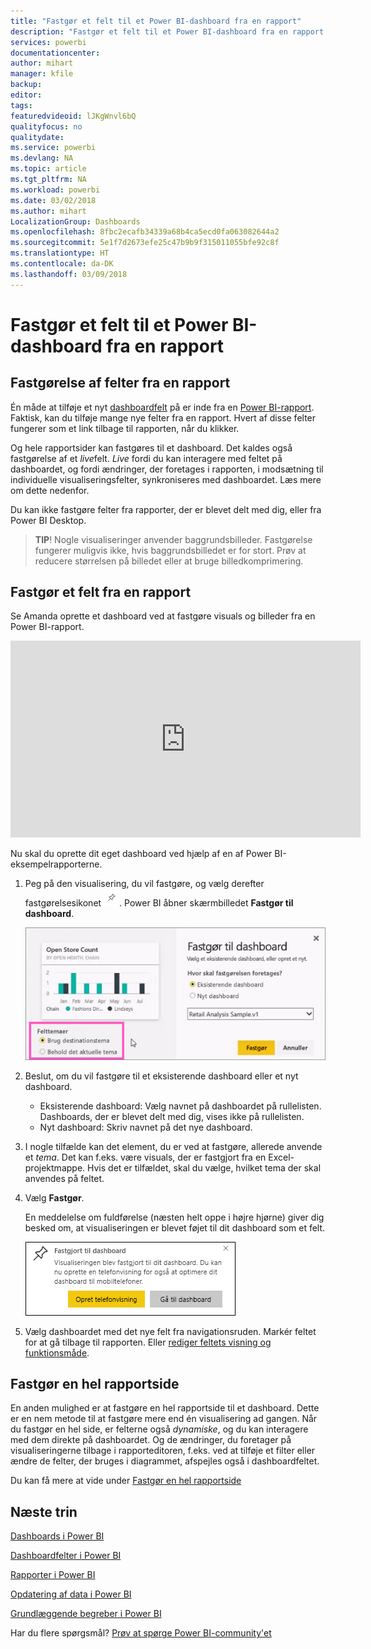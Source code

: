 ```yaml
---
title: "Fastgør et felt til et Power BI-dashboard fra en rapport"
description: "Fastgør et felt til et Power BI-dashboard fra en rapport."
services: powerbi
documentationcenter: 
author: mihart
manager: kfile
backup: 
editor: 
tags: 
featuredvideoid: lJKgWnvl6bQ
qualityfocus: no
qualitydate: 
ms.service: powerbi
ms.devlang: NA
ms.topic: article
ms.tgt_pltfrm: NA
ms.workload: powerbi
ms.date: 03/02/2018
ms.author: mihart
LocalizationGroup: Dashboards
ms.openlocfilehash: 8fbc2ecafb34339a68b4ca5ecd0fa063082644a2
ms.sourcegitcommit: 5e1f7d2673efe25c47b9b9f315011055bfe92c8f
ms.translationtype: HT
ms.contentlocale: da-DK
ms.lasthandoff: 03/09/2018
---
```

# <a name="pin-a-tile-to-a-power-bi-dashboard-from-a-report"></a>Fastgør et felt til et Power BI-dashboard fra en rapport
## <a name="pinning-tiles-from-a-report"></a>Fastgørelse af felter fra en rapport
Én måde at tilføje et nyt [dashboardfelt](service-dashboard-tiles.md) på er inde fra en [Power BI-rapport](service-reports.md). Faktisk, kan du tilføje mange nye felter fra en rapport.  Hvert af disse felter fungerer som et link tilbage til rapporten, når du klikker.

Og hele rapportsider kan fastgøres til et dashboard.  Det kaldes også fastgørelse af et *live*felt.  *Live* fordi du kan interagere med feltet på dashboardet, og fordi ændringer, der foretages i rapporten, i modsætning til individuelle visualiseringsfelter, synkroniseres med dashboardet. Læs mere om dette nedenfor.

Du kan ikke fastgøre felter fra rapporter, der er blevet delt med dig, eller fra Power BI Desktop. 

> **TIP**! Nogle visualiseringer anvender baggrundsbilleder. Fastgørelse fungerer muligvis ikke, hvis baggrundsbilledet er for stort.  Prøv at reducere størrelsen på billedet eller at bruge billedkomprimering.  
> 
> 

## <a name="pin-a-tile-from-a-report"></a>Fastgør et felt fra en rapport
Se Amanda oprette et dashboard ved at fastgøre visuals og billeder fra en Power BI-rapport.

<iframe width="560" height="315" src="https://www.youtube.com/embed/lJKgWnvl6bQ" frameborder="0" allowfullscreen></iframe>

Nu skal du oprette dit eget dashboard ved hjælp af en af Power BI-eksempelrapporterne.

1. Peg på den visualisering, du vil fastgøre, og vælg derefter fastgørelsesikonet ![](media/service-dashboard-pin-tile-from-report/pbi_pintile_small.png). Power BI åbner skærmbilledet **Fastgør til dashboard**.
   
     ![Fastgør til dashboardvindue](media/service-dashboard-pin-tile-from-report/pbi_themes2.png)
2. Beslut, om du vil fastgøre til et eksisterende dashboard eller et nyt dashboard.
   
   * Eksisterende dashboard: Vælg navnet på dashboardet på rullelisten. Dashboards, der er blevet delt med dig, vises ikke på rullelisten.
   * Nyt dashboard: Skriv navnet på det nye dashboard.
3. I nogle tilfælde kan det element, du er ved at fastgøre, allerede anvende et *tema*.  Det kan f.eks. være visuals, der er fastgjort fra en Excel-projektmappe. Hvis det er tilfældet, skal du vælge, hvilket tema der skal anvendes på feltet.
4. Vælg **Fastgør**.
   
   En meddelelse om fuldførelse (næsten helt oppe i højre hjørne) giver dig besked om, at visualiseringen er blevet føjet til dit dashboard som et felt.
   
   ![meddelelse om fuldførelse](media/service-dashboard-pin-tile-from-report/pinsuccess.png)
5. Vælg dashboardet med det nye felt fra navigationsruden. Markér feltet for at gå tilbage til rapporten. Eller [rediger feltets visning og funktionsmåde](service-dashboard-edit-tile.md).

## <a name="pin-an-entire-report-page"></a>Fastgør en hel rapportside
En anden mulighed er at fastgøre en hel rapportside til et dashboard. Dette er en nem metode til at fastgøre mere end én visualisering ad gangen.  Når du fastgør en hel side, er felterne også *dynamiske*, og du kan interagere med dem direkte på dashboardet. Og de ændringer, du foretager på visualiseringerne tilbage i rapporteditoren, f.eks. ved at tilføje et filter eller ændre de felter, der bruges i diagrammet, afspejles også i dashboardfeltet.  

Du kan få mere at vide under [Fastgør en hel rapportside](service-dashboard-pin-live-tile-from-report.md)

## <a name="next-steps"></a>Næste trin
[Dashboards i Power BI](service-dashboards.md)

[Dashboardfelter i Power BI](service-dashboard-tiles.md)

[Rapporter i Power BI](service-reports.md)

[Opdatering af data i Power BI](refresh-data.md)

[Grundlæggende begreber i Power BI](service-basic-concepts.md)

Har du flere spørgsmål? [Prøv at spørge Power BI-community'et](http://community.powerbi.com/)

